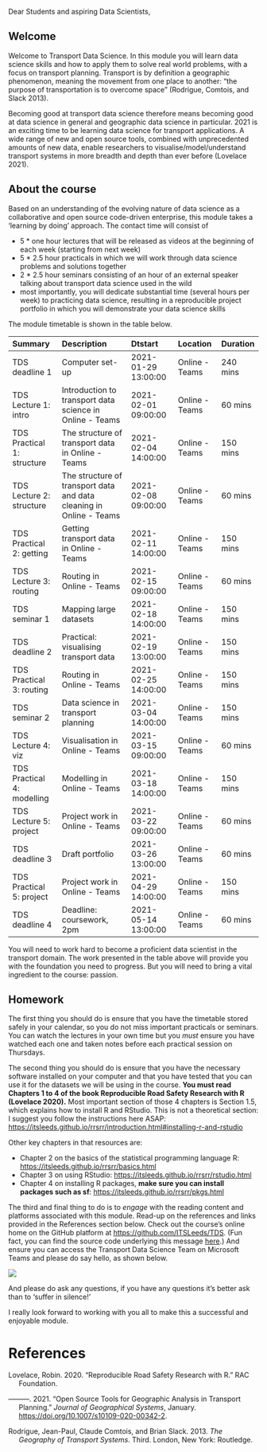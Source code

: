 
<!-- message to students, 2021-01-28 -->

Dear Students and aspiring Data Scientists,

## Welcome

Welcome to Transport Data Science. In this module you will learn data
science skills and how to apply them to solve real world problems, with
a focus on transport planning. Transport is by definition a geographic
phenomenon, meaning the movement from one place to another: “the purpose
of transportation is to overcome space” (Rodrigue, Comtois, and Slack
2013).

Becoming good at transport data science therefore means becoming good at
data science in general and geographic data science in particular. 2021
is an exciting time to be learning data science for transport
applications. A wide range of new and open source tools, combined with
unprecedented amounts of new data, enable researchers to
visualise/model/understand transport systems in more breadth and depth
than ever before (Lovelace 2021).

## About the course

Based on an understanding of the evolving nature of data science as a
collaborative and open source code-driven enterprise, this module takes
a ‘learning by doing’ approach. The contact time will consist of

-   5 \* one hour lectures that will be released as videos at the
    beginning of each week (starting from next week)
-   5 \* 2.5 hour practicals in which we will work through data science
    problems and solutions together
-   2 \* 2.5 hour seminars consisting of an hour of an external speaker
    talking about transport data science used in the wild
-   most importantly, you will dedicate substantial time (several hours
    per week) to practicing data science, resulting in a reproducible
    project portfolio in which you will demonstrate your data science
    skills

The module timetable is shown in the table below.

| Summary                    | Description                                                         | Dtstart             | Location       | Duration |
|:---------------------------|:--------------------------------------------------------------------|:--------------------|:---------------|:---------|
| TDS deadline 1             | Computer set-up                                                     | 2021-01-29 13:00:00 | Online - Teams | 240 mins |
| TDS Lecture 1: intro       | Introduction to transport data science in Online - Teams            | 2021-02-01 09:00:00 | Online - Teams | 60 mins  |
| TDS Practical 1: structure | The structure of transport data in Online - Teams                   | 2021-02-04 14:00:00 | Online - Teams | 150 mins |
| TDS Lecture 2: structure   | The structure of transport data and data cleaning in Online - Teams | 2021-02-08 09:00:00 | Online - Teams | 60 mins  |
| TDS Practical 2: getting   | Getting transport data in Online - Teams                            | 2021-02-11 14:00:00 | Online - Teams | 150 mins |
| TDS Lecture 3: routing     | Routing in Online - Teams                                           | 2021-02-15 09:00:00 | Online - Teams | 60 mins  |
| TDS seminar 1              | Mapping large datasets                                              | 2021-02-18 14:00:00 | Online - Teams | 150 mins |
| TDS deadline 2             | Practical: visualising transport data                               | 2021-02-19 13:00:00 | Online - Teams | 150 mins |
| TDS Practical 3: routing   | Routing in Online - Teams                                           | 2021-02-25 14:00:00 | Online - Teams | 150 mins |
| TDS seminar 2              | Data science in transport planning                                  | 2021-03-04 14:00:00 | Online - Teams | 150 mins |
| TDS Lecture 4: viz         | Visualisation in Online - Teams                                     | 2021-03-15 09:00:00 | Online - Teams | 60 mins  |
| TDS Practical 4: modelling | Modelling in Online - Teams                                         | 2021-03-18 14:00:00 | Online - Teams | 150 mins |
| TDS Lecture 5: project     | Project work in Online - Teams                                      | 2021-03-22 09:00:00 | Online - Teams | 60 mins  |
| TDS deadline 3             | Draft portfolio                                                     | 2021-03-26 13:00:00 | Online - Teams | 60 mins  |
| TDS Practical 5: project   | Project work in Online - Teams                                      | 2021-04-29 14:00:00 | Online - Teams | 150 mins |
| TDS deadline 4             | Deadline: coursework, 2pm                                           | 2021-05-14 13:00:00 | Online - Teams | 60 mins  |

You will need to work hard to become a proficient data scientist in the
transport domain. The work presented in the table above will provide you
with the foundation you need to progress. But you will need to bring a
vital ingredient to the course: passion.

## Homework

The first thing you should do is ensure that you have the timetable
stored safely in your calendar, so you do not miss important practicals
or seminars. You can watch the lectures in your own time but you *must*
ensure you have watched each one and taken notes before each practical
session on Thursdays.

The second thing you should do is ensure that you have the necessary
software installed on your computer and that you have tested that you
can use it for the datasets we will be using in the course. **You must
read Chapters 1 to 4 of the book Reproducible Road Safety Research with
R (Lovelace 2020).** Most important section of those 4 chapters is
Section 1.5, which explains how to install R and RStudio. This is not a
theoretical section: I suggest you follow the instructions here ASAP:
<https://itsleeds.github.io/rrsrr/introduction.html#installing-r-and-rstudio>

Other key chapters in that resources are:

-   Chapter 2 on the basics of the statistical programming language R:
    <https://itsleeds.github.io/rrsrr/basics.html>
-   Chapter 3 on using RStudio:
    <https://itsleeds.github.io/rrsrr/rstudio.html>
-   Chapter 4 on installing R packages, **make sure you can install
    packages such as sf**: <https://itsleeds.github.io/rrsrr/pkgs.html>

The third and final thing to do is to *engage* with the reading content
and platforms associated with this module. Read-up on the references and
links provided in the References section below. Check out the course’s
online home on the GitHub platform at <https://github.com/ITSLeeds/TDS>.
(Fun fact, you can find the source code underlying this message
[here](https://github.com/ITSLeeds/TDS/blob/master/messages/welcome.Rmd).)
And ensure you can access the Transport Data Science Team on Microsoft
Teams and please do say hello, as shown below.

![](https://user-images.githubusercontent.com/1825120/106159315-8f1fd880-617c-11eb-91be-1a6a123082b2.png)

And please do ask any questions, if you have any questions it’s better
ask than to ‘suffer in silence!’

I really look forward to working with you all to make this a successful
and enjoyable module.

# References

<div id="refs" class="references csl-bib-body hanging-indent">

<div id="ref-lovelace_reproducible_2020" class="csl-entry">

Lovelace, Robin. 2020. “Reproducible Road Safety Research with R.” RAC
Foundation.

</div>

<div id="ref-lovelace_open_2021" class="csl-entry">

———. 2021. “Open Source Tools for Geographic Analysis in Transport
Planning.” *Journal of Geographical Systems*, January.
<https://doi.org/10.1007/s10109-020-00342-2>.

</div>

<div id="ref-rodrigue_geography_2013" class="csl-entry">

Rodrigue, Jean-Paul, Claude Comtois, and Brian Slack. 2013. *The
Geography of Transport Systems*. Third. London, New York: Routledge.

</div>

</div>
